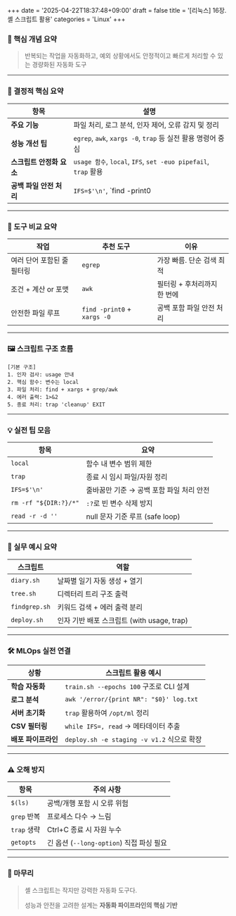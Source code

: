 +++
date = '2025-04-22T18:37:48+09:00'
draft = false
title = '[리눅스] 16장. 셸 스크립트 활용'
categories = 'Linux'
+++

### 📌 핵심 개념 요약

> 반복되는 작업을 자동화하고, 예외 상황에서도 안정적이고 빠르게 처리할 수 있는 경량화된 자동화 도구
> 

---

### 🧠 결정적 핵심 요약

| 항목 | 설명 |
| --- | --- |
| **주요 기능** | 파일 처리, 로그 분석, 인자 제어, 오류 감지 및 정리 |
| **성능 개선 팁** | `egrep`, `awk`, `xargs -0`, `trap` 등 실전 활용 명령어 중심 |
| **스크립트 안정화 요소** | `usage 함수`, `local`, `IFS`, `set -euo pipefail`, `trap` 활용 |
| **공백 파일 안전 처리** | `IFS=$'\n'`, `find -print0 |

---

### 🧪 도구 비교 요약

| 작업 | 추천 도구 | 이유 |
| --- | --- | --- |
| 여러 단어 포함된 줄 필터링 | `egrep` | 가장 빠름. 단순 검색 최적 |
| 조건 + 계산 or 포맷 | `awk` | 필터링 + 후처리까지 한 번에 |
| 안전한 파일 루프 | `find -print0` + `xargs -0` | 공백 포함 파일 안전 처리 |

---

### 🖼️ 스크립트 구조 흐름

```
[기본 구조]
1. 인자 검사: usage 안내
2. 핵심 함수: 변수는 local
3. 파일 처리: find + xargs + grep/awk
4. 에러 출력: 1>&2
5. 종료 처리: trap 'cleanup' EXIT
```

---

### 💡 실전 팁 모음

| 항목 | 요약 |
| --- | --- |
| `local` | 함수 내 변수 범위 제한 |
| `trap` | 종료 시 임시 파일/자원 정리 |
| `IFS=$'\n'` | 줄바꿈만 기준 → 공백 포함 파일 처리 안전 |
| `rm -rf "${DIR:?}/*"` | `:?`로 빈 변수 삭제 방지 |
| `read -r -d ''` | null 문자 기준 루프 (safe loop) |

---

### 🔧 실무 예시 요약

| 스크립트 | 역할 |
| --- | --- |
| `diary.sh` | 날짜별 일기 자동 생성 + 열기 |
| `tree.sh` | 디렉터리 트리 구조 출력 |
| `findgrep.sh` | 키워드 검색 + 에러 출력 분리 |
| `deploy.sh` | 인자 기반 배포 스크립트 (with usage, trap) |

---

### 🛠️ MLOps 실전 연결

| 상황 | 스크립트 활용 예시 |
| --- | --- |
| **학습 자동화** | `train.sh --epochs 100` 구조로 CLI 설계 |
| **로그 분석** | `awk '/error/{print NR": "$0}' log.txt` |
| **서버 초기화** | `trap` 활용하여 `/opt/ml` 정리 |
| **CSV 필터링** | `while IFS=, read` → 메타데이터 추출 |
| **배포 파이프라인** | `deploy.sh -e staging -v v1.2` 식으로 확장 |

---

### ⚠️ 오해 방지

| 항목 | 주의 사항 |
| --- | --- |
| `$(ls)` | 공백/개행 포함 시 오류 위험 |
| `grep` 반복 | 프로세스 다수 → 느림 |
| `trap` 생략 | Ctrl+C 종료 시 자원 누수 |
| `getopts` | 긴 옵션 (`--long-option`) 직접 파싱 필요 |

---

### 🏁 마무리

> 셸 스크립트는 작지만 강력한 자동화 도구다.
> 
> 
> 성능과 안전을 고려한 설계는 **자동화 파이프라인의 핵심 기반**
>

